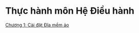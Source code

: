 # Thực hành môn Hệ Điều hành

[Chương 1: Cài đặt Đĩa mềm ảo](https://github.com/khanha2/os-ich-2018/blob/master/ex-1.md)